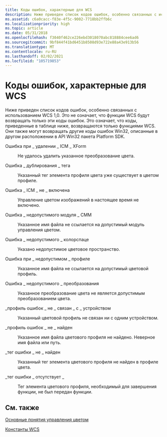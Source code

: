 ```yaml
---
title: Коды ошибок, характерные для WCS
description: Ниже приведен список кодов ошибок, особенно связанных с использованием WCS 1,0.
ms.assetid: c6a0cacc-f83e-4f5c-9002-7718bb2ffb6c
ms.localizationpriority: high
ms.topic: article
ms.date: 05/31/2018
ms.openlocfilehash: f3040f462ce226ebd3018070abc818884cee6ad6
ms.sourcegitcommit: 9bf844f41bd6451b8508d93e722e88a43e913b56
ms.translationtype: MT
ms.contentlocale: ru-RU
ms.lasthandoff: 02/02/2021
ms.locfileid: "105719853"
---
```

# <a name="error-codes-specific-to-wcs"></a>Коды ошибок, характерные для WCS

Ниже приведен список кодов ошибок, особенно связанных с использованием WCS 1,0. Это не означает, что функции WCS будут возвращать только эти коды ошибок. Это означает, что коды, приведенные в таблице ниже, возвращаются только функциями WCS. Они также могут возвращать другие коды ошибок Win32, описанные в другом расположении в API Win32 пакета Platform SDK.

<dl> <dt>

<span id="ERROR_DELETING_ICM_XFORM"></span><span id="error_deleting_icm_xform"></span>Ошибка при \_ удалении \_ ICM \_ XForm
</dt> <dd>

Не удалось удалить указанное преобразование цвета.

</dd> <dt>

<span id="ERROR_DUPLICATE_TAG"></span><span id="error_duplicate_tag"></span>Ошибка \_ дублирования \_ тега
</dt> <dd>

Указанный тег элемента профиля цвета уже существует в цветом профиле.

</dd> <dt>

<span id="ERROR_ICM_NOT_ENABLED"></span><span id="error_icm_not_enabled"></span>Ошибка \_ ICM \_ не \_ включена
</dt> <dd>

Управление цветом изображений в настоящее время не включено.

</dd> <dt>

<span id="ERROR_INVALID_CMM"></span><span id="error_invalid_cmm"></span>Ошибка \_ недопустимого модуля \_ CMM
</dt> <dd>

Указанное имя файла не ссылается на допустимый модуль управления цветом.

</dd> <dt>

<span id="ERROR_INVALID_COLORSPACE"></span><span id="error_invalid_colorspace"></span>Ошибка \_ недопустимого \_ колорспаце
</dt> <dd>

Указано недопустимое цветовое пространство.

</dd> <dt>

<span id="ERROR_INVALID_PROFILE"></span><span id="error_invalid_profile"></span>Ошибка при \_ недопустимом \_ профиле
</dt> <dd>

Указанное имя файла не ссылается на допустимый цветовой профиль.

</dd> <dt>

<span id="ERROR_INVALID_TRANSFORM_"></span><span id="error_invalid_transform_"></span>Ошибка \_ недопустимого \_ преобразования 
</dt> <dd>

Указанное преобразование цвета не является допустимым преобразованием цвета.

</dd> <dt>

<span id="ERROR_PROFILE_NOT_ASSOCIATED_WITH_DEVICE"></span><span id="error_profile_not_associated_with_device"></span>\_профиль ошибок \_ не \_ связан \_ с \_ устройством
</dt> <dd>

Указанный цветовой профиль не связан ни с одним устройством.

</dd> <dt>

<span id="ERROR_PROFILE_NOT_FOUND_"></span><span id="error_profile_not_found_"></span>\_профиль ошибок \_ не \_ найден 
</dt> <dd>

Указанное имя файла цветового профиля не найдено. Неверное имя файла или путь.

</dd> <dt>

<span id="ERROR_TAG_NOT_FOUND"></span><span id="error_tag_not_found"></span>\_тег ошибки \_ не \_ найден
</dt> <dd>

Указанный тег элемента цветового профиля не найден в профиле цвета.

</dd> <dt>

<span id="ERROR_TAG_NOT_PRESENT"></span><span id="error_tag_not_present"></span>\_тег ошибки \_ отсутствует \_
</dt> <dd>

Тег элемента цветового профиля, необходимый для завершения функции, не был передан функции.

</dd> </dl>

## <a name="related-topics"></a>См. также

<dl> <dt>

[Основные понятия управления цветом](basic-color-management-concepts.md)
</dt> <dt>

[Константы WCS](wcs-constants.md)
</dt> </dl>

 

 




